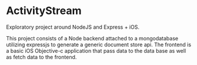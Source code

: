 # ActivityStream
Exploratory project around NodeJS and Express + iOS.

This project consists of a Node backend attached to a mongodatabase utilizing expressjs to generate a generic document store api.
The frontend is a basic iOS Objective-c application that pass data to the data base as well as fetch data to the frontend.
